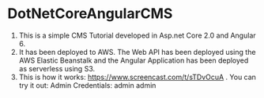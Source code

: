 # DotNetCoreAngularCMS
1. This is a simple CMS Tutorial developed in Asp.net Core 2.0 and Angular 6.
2. It has been deployed to AWS. The Web API has been deployed using the AWS Elastic Beanstalk and the Angular Application has been deployed as serverless using S3. 
3. This is how it works: https://www.screencast.com/t/sTDvOcuA . You can try it out: 
		Admin Credentials: 
		admin
		admin
